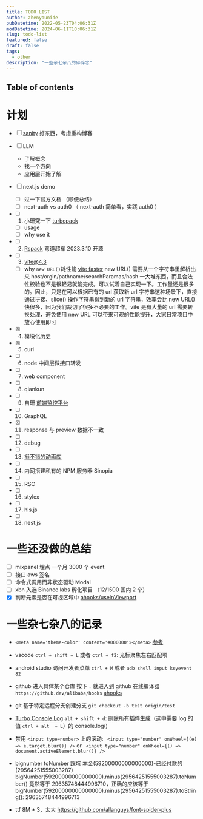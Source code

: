 ```yaml
---
title: TODO LIST
author: zhenyounide
pubDatetime: 2022-05-23T04:06:31Z
modDatetime: 2024-06-11T10:06:31Z
slug: todo-list
featured: false
draft: false
tags:
  - other
description: "一些杂七杂八的碎碎念"
---
```


## Table of contents

# 计划

- [ ] [sanity](https://www.sanity.io/learn/course) 好东西，考虑重构博客
- [ ] LLM
  - 了解概念
  - 找一个方向
  - 应用层开始了解
- [ ] next.js demo
  - [ ] 过一下官方文档 （顺便总结）
  - [ ] next-auth vs auth0 （ next-auth 简单看，实践 auth0 ）
- [ ] 1. 小研究一下 [turbopack](https://turbo.build/pack/docs)
  - [ ] usage
  - [ ] why use it
- [ ] 2. [Rspack](https://www.rspack.dev/guide/introduction.html) 弯道超车 2023.3.10 开源
- [ ] 3. vite@4.3

  - [ ] why `new URL()`耗性能 [vite faster](https://juejin.cn/post/7224310314807345209?utm_source=gold_browser_extension)
        new URL() 需要从一个字符串里解析出来 host/orgin/pathname/searchParamas/hash 一大堆东西，而且合法性校验也不是很轻易就能完成。可以试着自己实现一下。工作量还是很多的。因此，只是在可以根据已有的 url 获取新 url 字符串这种场景下，直接通过拼接、slice() 操作字符串得到新的 url 字符串，效率会比 new URL() 快很多，因为我们裁切了很多不必要的工作。vite 是有大量的 url 需要转换处理，避免使用 new URL 可以带来可观的性能提升，大家日常项目中放心使用即可

- [x] 4. 模块化历史
- [x] 5. curl
- [ ] 6. node 中间层做接口转发
- [ ] 7. web component
- [ ] 8. qiankun
- [ ] 9. 自研 [前端监控平台](https://juejin.cn/post/7172072612430872584?#heading-0)
- [ ] 10. GraphQL
- [x] 11. response 与 preview 数据不一致
- [ ] 12. debug
- [ ] 13. [挺不错的动画库](https://motion.ant.design/components/queue-anim#components-queue-anim-demo-custom)
- [ ] 14. 内网搭建私有的 NPM 服务器 Sinopia
- [ ] 15. RSC
- [ ] 16. stylex
- [ ] 17. hls.js
- [ ] 18. nest.js

# 一些还没做的总结

- [ ] mixpanel 埋点 一个月 3000 个 event
- [ ] 接口 aws 签名
- [ ] 命令式调用而非状态驱动 Modal
- [ ] xbn 入选 Binance labs 孵化项目 （12/1500 国内 2 个）
- [x] 判断元素是否在可视区域中 [ahooks/useInViewport](https://github.com/alibaba/hooks/blob/master/packages/hooks/src/useInViewport/index.ts)

# 一些杂七杂八的记录

- `<meta name='theme-color' content='#000000'></meta>` [参考](https://zhuanlan.zhihu.com/p/413255714)
- vscode `ctrl + shift + L` 或者 `ctrl + f2`: 光标聚焦左右匹配项
- android studio 访问开发者菜单 `ctrl + M` 或者 `adb shell input keyevent 82`
- github 进入具体某个仓库 按下 `.` 就进入到 github 在线编译器 `https://github.dev/alibaba/hooks` [ahooks](https://github.dev/alibaba/hooks)
- git 基于特定远程分支创建分支 `git checkout -b test origin/test`
- [Turbo Console Log](https://marketplace.visualstudio.com/items?itemName=ChakrounAnas.turbo-console-log) `alt + shift + d`: 删除所有插件生成（选中需要 log 的值 `ctrl + alt  + L`）的 console.log()
- 禁用 `<input type=number>` 上的滚动: ` <input type="number" onWheel={(e) => e.target.blur()} />` or ` <input type="number" onWheel={() => document.activeElement.blur()} />`
- bignumber toNumber 踩坑
  本金(59200000000000000)-已经付款的(29564251555003287) bigNumber(59200000000000000).minus(29564251555003287).toNumber() 竟然等于 29635748444996710，正确的应该等于 bigNumber(59200000000000000).minus(29564251555003287).toString(): 29635748444996713

- ttf 8M \* 3，太大 https://github.com/allanguys/font-spider-plus
